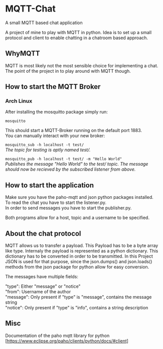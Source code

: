# MQTT-Chat
A small MQTT based chat application

A project of mine to play with MQTT in python. Idea is to set up a small protocol and client to enable chatting in a chatroom based approach.

## WhyMQTT

MQTT is most likely not the most sensible choice for implementing a chat. The point of the project in to play around with MQTT though.

## How to start the MQTT Broker

### Arch Linux
After installing the mosquitto package simply run:

`mosquitto`

This should start a MQTT-Broker running on the default port 1883.<br>
You can manually interact with your new broker:

`mosquitto_sub -h localhost -t test/`<br>
*The topic for testing is aptly named test/.*

`mosquitto_pub -h localhost -t test/ -m "Hello World"`<br>
*Publishes the message "Hello World" to the test/ topic. The message should now be recieved by the subscribed listener from above.*

## How to start the application

Make sure you have the paho-mqtt and json python packages installed.<br>
To read the chat you have to start the listener.py.<br>
In order to send messages you have to start the publisher.py.<br>

Both programs allow for a host, topic and a username to be specified.

## About the chat protocol

MQTT allows us to transfer a payload. This Payload has to be a byte array like type. Internaly the payload is represented as a python dictionary. This dictionary has to be converted in order to be transmitted. In this Project JSON is used for that purpose, since the json.dumps() and json.loads() methods from the json package for python allow for easy conversion.

The messages have multiple fields:

"type": Either "message" or "notice"<br>
"from": Username of the author<br>
"message": Only present if "type" is "message", contains the message string<br>
"notice": Only present if "type" is "info", contains a string description<br>

## Misc

Documentation of the paho mqtt library for python
[https://www.eclipse.org/paho/clients/python/docs/#client]
